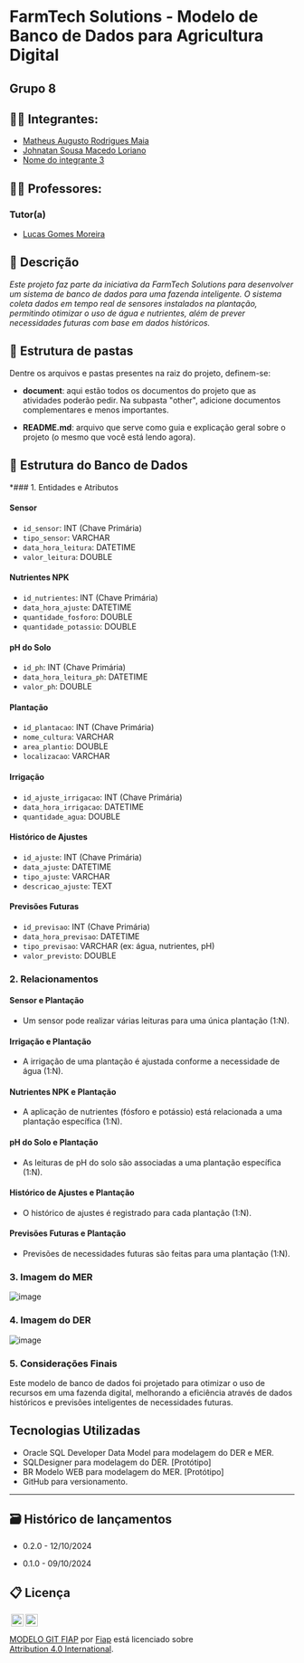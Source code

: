 # FarmTech Solutions - Modelo de Banco de Dados para Agricultura Digital

## Grupo 8

## 👨‍🎓 Integrantes: 
- <a href="www.linkedin.com/in/matheus-maia-655bb1250">Matheus Augusto Rodrigues Maia</a>
- <a href="www.linkedin.com/in/johnatanloriano">Johnatan Sousa Macedo Loriano</a>
- <a href="https://www.linkedin.com/company/inova-fusca">Nome do integrante 3</a> 


## 👩‍🏫 Professores:
### Tutor(a) 
- <a href="www.linkedin.com/in/lucas-gomes-moreira-15a8452a">Lucas Gomes Moreira</a>


## 📜 Descrição

*Este projeto faz parte da iniciativa da FarmTech Solutions para desenvolver um sistema de banco de dados para uma fazenda inteligente. O sistema coleta dados em tempo real de sensores instalados na plantação, permitindo otimizar o uso de água e nutrientes, além de prever necessidades futuras com base em dados históricos.*


## 📁 Estrutura de pastas

Dentre os arquivos e pastas presentes na raiz do projeto, definem-se:

- <b>document</b>: aqui estão todos os documentos do projeto que as atividades poderão pedir. Na subpasta "other", adicione documentos complementares e menos importantes.

- <b>README.md</b>: arquivo que serve como guia e explicação geral sobre o projeto (o mesmo que você está lendo agora).

## 🔧 Estrutura do Banco de Dados

*### 1. Entidades e Atributos

#### Sensor
- `id_sensor`: INT (Chave Primária)
- `tipo_sensor`: VARCHAR
- `data_hora_leitura`: DATETIME
- `valor_leitura`: DOUBLE

#### Nutrientes NPK
- `id_nutrientes`: INT (Chave Primária)
- `data_hora_ajuste`: DATETIME
- `quantidade_fosforo`: DOUBLE
- `quantidade_potassio`: DOUBLE

#### pH do Solo
- `id_ph`: INT (Chave Primária)
- `data_hora_leitura_ph`: DATETIME
- `valor_ph`: DOUBLE

#### Plantação
- `id_plantacao`: INT (Chave Primária)
- `nome_cultura`: VARCHAR
- `area_plantio`: DOUBLE
- `localizacao`: VARCHAR

#### Irrigação
- `id_ajuste_irrigacao`: INT (Chave Primária)
- `data_hora_irrigacao`: DATETIME
- `quantidade_agua`: DOUBLE

#### Histórico de Ajustes
- `id_ajuste`: INT (Chave Primária)
- `data_ajuste`: DATETIME
- `tipo_ajuste`: VARCHAR
- `descricao_ajuste`: TEXT

#### Previsões Futuras
- `id_previsao`: INT (Chave Primária)
- `data_hora_previsao`: DATETIME
- `tipo_previsao`: VARCHAR (ex: água, nutrientes, pH)
- `valor_previsto`: DOUBLE

### 2. Relacionamentos

#### Sensor e Plantação
- Um sensor pode realizar várias leituras para uma única plantação (1:N).

#### Irrigação e Plantação
- A irrigação de uma plantação é ajustada conforme a necessidade de água (1:N).

#### Nutrientes NPK e Plantação
- A aplicação de nutrientes (fósforo e potássio) está relacionada a uma plantação específica (1:N).

#### pH do Solo e Plantação
- As leituras de pH do solo são associadas a uma plantação específica (1:N).

#### Histórico de Ajustes e Plantação
- O histórico de ajustes é registrado para cada plantação (1:N).

#### Previsões Futuras e Plantação
- Previsões de necessidades futuras são feitas para uma plantação (1:N).

### 3. Imagem do MER

![image](https://github.com/user-attachments/assets/a7ff8ab9-c10e-44cd-8b09-96d9b826d42c)


### 4. Imagem do DER

![image](https://github.com/user-attachments/assets/4d5c395d-bc51-44a8-a420-34186d4667de)


### 5. Considerações Finais

Este modelo de banco de dados foi projetado para otimizar o uso de recursos em uma fazenda digital, melhorando a eficiência através de dados históricos e previsões inteligentes de necessidades futuras.

## Tecnologias Utilizadas
- Oracle SQL Developer Data Model para modelagem do DER e MER.
- SQLDesigner para modelagem do DER. [Protótipo]
- BR Modelo WEB para modelagem do MER. [Protótipo]
- GitHub para versionamento.
---

## 🗃 Histórico de lançamentos
  
* 0.2.0 - 12/10/2024
     
* 0.1.0 - 09/10/2024
    

## 📋 Licença

<img style="height:22px!important;margin-left:3px;vertical-align:text-bottom;" src="https://mirrors.creativecommons.org/presskit/icons/cc.svg?ref=chooser-v1"><img style="height:22px!important;margin-left:3px;vertical-align:text-bottom;" src="https://mirrors.creativecommons.org/presskit/icons/by.svg?ref=chooser-v1"><p xmlns:cc="http://creativecommons.org/ns#" xmlns:dct="http://purl.org/dc/terms/"><a property="dct:title" rel="cc:attributionURL" href="https://github.com/agodoi/template">MODELO GIT FIAP</a> por <a rel="cc:attributionURL dct:creator" property="cc:attributionName" href="https://fiap.com.br">Fiap</a> está licenciado sobre <a href="http://creativecommons.org/licenses/by/4.0/?ref=chooser-v1" target="_blank" rel="license noopener noreferrer" style="display:inline-block;">Attribution 4.0 International</a>.</p>
